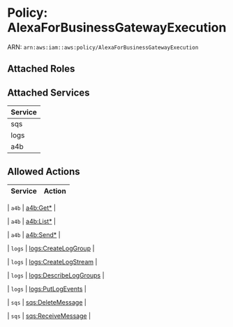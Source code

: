 # Policy: AlexaForBusinessGatewayExecution

ARN: `arn:aws:iam::aws:policy/AlexaForBusinessGatewayExecution`

## Attached Roles

## Attached Services

| Service |
|---------|
| sqs |
| logs |
| a4b |

## Allowed Actions

| Service | Action |
|:-------:|--------|

| `a4b` | [a4b:Get*](../actions.md#a4b:getall) |

| `a4b` | [a4b:List*](../actions.md#a4b:listall) |

| `a4b` | [a4b:Send*](../actions.md#a4b:sendall) |

| `logs` | [logs:CreateLogGroup](../actions.md#logs:createloggroup) |

| `logs` | [logs:CreateLogStream](../actions.md#logs:createlogstream) |

| `logs` | [logs:DescribeLogGroups](../actions.md#logs:describeloggroups) |

| `logs` | [logs:PutLogEvents](../actions.md#logs:putlogevents) |

| `sqs` | [sqs:DeleteMessage](../actions.md#sqs:deletemessage) |

| `sqs` | [sqs:ReceiveMessage](../actions.md#sqs:receivemessage) |
